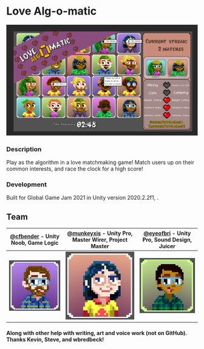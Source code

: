# Love Alg-o-matic
![love alg-o-matic](./Misc/hero.png)
### Description
Play as the algorithm in a love matchmaking game! Match users up on their common interests, and race the clock for a high score!


### Development
Built for Global Game Jam 2021 in Unity version 2020.2.2f1, .

## Team
|[@cfbender](https://github.com/cfbender) - Unity Noob, Game Logic    |[@munkeyxis](https://github.com/munkeyxis) - Unity Pro, Master Wirer, Project Master    |[@eyeofbri](https://github.com/eyeofbri) - Unity Pro, Sound Design, Juicer    |
| --------------------------------------------------------| --------------------------------------------------------| --------------------------------------------------------|
|[<img src="./Misc/cfb.jpg">](https://github.com/cfbender)|[<img src="./Misc/munkey.jpg">](https://github.com/munkeyxis)|[<img src="./Misc/eyeofbri.jpg">](https://github.com/eyeofbri)|


#### Along with other help with writing, art and voice work (not on GitHub). Thanks Kevin, Steve, and wbredbeck!

